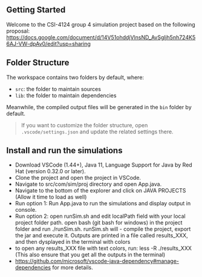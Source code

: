 ## Getting Started

Welcome to the CSI-4124 group 4 simulation project based on the following proposal:
https://docs.google.com/document/d/14V51ohddjVlnsND_AvSgljh5nh724K56AJ-VW-dpAv0/edit?usp=sharing

## Folder Structure

The workspace contains two folders by default, where:

- `src`: the folder to maintain sources
- `lib`: the folder to maintain dependencies

Meanwhile, the compiled output files will be generated in the `bin` folder by default.

> If you want to customize the folder structure, open `.vscode/settings.json` and update the related settings there.

## Install and run the simulations

- Download VSCode (1.44+), Java 11, Language Support for Java by Red Hat (version 0.32.0 or later).
- Clone the project and open the project in VSCode.
- Navigate to src/com/sim/proj directory and open App.java.
- Navigate to the bottom of the explorer and click on JAVA PROJECTS (Allow it time to load as well)
- Run option 1: Run App.java to run the simulations and display output in console.
- Run option 2: open runSim.sh and edit localPath field with your local project folder path. open bash (git bash for windows) in the project folder and run ./runSim.sh. runSim.sh will   - compile the project, export the jar and execute it. Outputs are printed in a file called results_XXX, and then dysplayed in the terminal with colors
- to open any results_XXX file with text colors, run: less -R ./results_XXX (This also ensure that you get all the outputs in the terminal)
- https://github.com/microsoft/vscode-java-dependency#manage-dependencies for more details.
